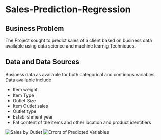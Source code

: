 # Sales-Prediction-Regression
## Business Problem
The Project sought to predict sales of a client based on business data available using data science and  machine learnig  Techniques.

## Data and Data Sources
Business data as available for both categorical and continous variables. Data available include 
* Item weight
* Item Type
* Outlet Size
* Item Outlet sales 
* Outlet type
* Establishment year
* Fat content of the items  and other location and product identifiers 

![Sales by Outlet](https://user-images.githubusercontent.com/99395688/226849271-e274dc01-e405-4a1c-8059-c5266fde8d31.png)
![Errors of Predicted Variables](https://user-images.githubusercontent.com/99395688/226849309-7a23902c-f329-429d-ab2e-39cdfd4e436f.png)
